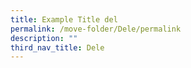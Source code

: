 ```yaml
---
title: Example Title del
permalink: /move-folder/Dele/permalink
description: ""
third_nav_title: Dele
---
```

